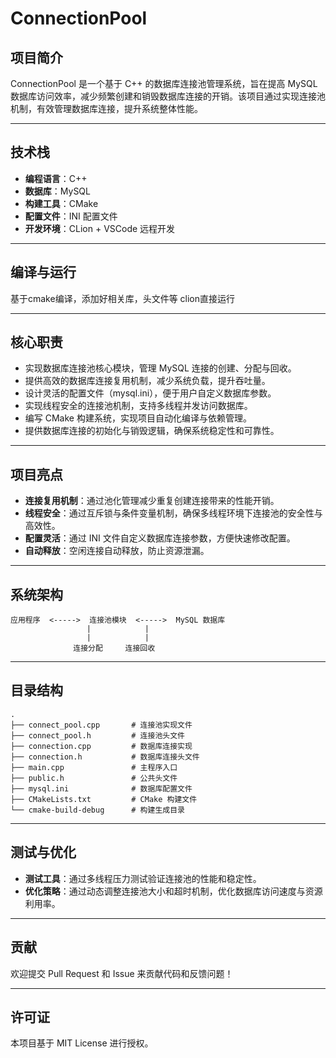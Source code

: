 # ConnectionPool

## 项目简介
ConnectionPool 是一个基于 C++ 的数据库连接池管理系统，旨在提高 MySQL 数据库访问效率，减少频繁创建和销毁数据库连接的开销。该项目通过实现连接池机制，有效管理数据库连接，提升系统整体性能。

---

## 技术栈
- **编程语言**：C++  
- **数据库**：MySQL  
- **构建工具**：CMake  
- **配置文件**：INI 配置文件  
- **开发环境**：CLion + VSCode 远程开发  

---

## 编译与运行
基于cmake编译，添加好相关库，头文件等
clion直接运行


---

## 核心职责
- 实现数据库连接池核心模块，管理 MySQL 连接的创建、分配与回收。  
- 提供高效的数据库连接复用机制，减少系统负载，提升吞吐量。  
- 设计灵活的配置文件（mysql.ini），便于用户自定义数据库参数。  
- 实现线程安全的连接池机制，支持多线程并发访问数据库。  
- 编写 CMake 构建系统，实现项目自动化编译与依赖管理。  
- 提供数据库连接的初始化与销毁逻辑，确保系统稳定性和可靠性。  

---

## 项目亮点
- **连接复用机制**：通过池化管理减少重复创建连接带来的性能开销。  
- **线程安全**：通过互斥锁与条件变量机制，确保多线程环境下连接池的安全性与高效性。  
- **配置灵活**：通过 INI 文件自定义数据库连接参数，方便快速修改配置。  
- **自动释放**：空闲连接自动释放，防止资源泄漏。  

---

## 系统架构
```
应用程序  <----->  连接池模块  <----->  MySQL 数据库
                 |            |
                 |            |
              连接分配     连接回收
```

---

## 目录结构
```
.
├── connect_pool.cpp       # 连接池实现文件
├── connect_pool.h         # 连接池头文件
├── connection.cpp         # 数据库连接实现
├── connection.h           # 数据库连接头文件
├── main.cpp               # 主程序入口
├── public.h               # 公共头文件
├── mysql.ini              # 数据库配置文件
├── CMakeLists.txt         # CMake 构建文件
└── cmake-build-debug      # 构建生成目录
```

---

## 测试与优化
- **测试工具**：通过多线程压力测试验证连接池的性能和稳定性。  
- **优化策略**：通过动态调整连接池大小和超时机制，优化数据库访问速度与资源利用率。  

---

## 贡献
欢迎提交 Pull Request 和 Issue 来贡献代码和反馈问题！

---

## 许可证
本项目基于 MIT License 进行授权。
